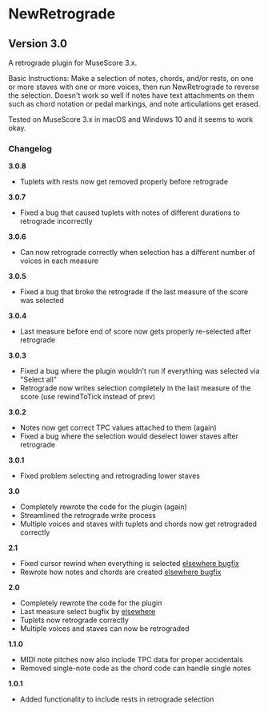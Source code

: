 # NewRetrograde

## Version 3.0

A retrograde plugin for MuseScore 3.x.

Basic Instructions:
Make a selection of notes, chords, and/or rests, on one or more staves with one or more voices, then run NewRetrograde to reverse the selection. Doesn't work so well if notes have text attachments on them such as chord notation or pedal markings, and note articulations get erased.

Tested on MuseScore 3.x in macOS and Windows 10 and it seems to work okay.

### Changelog

**3.0.8**
- Tuplets with rests now get removed properly before retrograde

**3.0.7**
- Fixed a bug that caused tuplets with notes of different durations to retrograde incorrectly

**3.0.6**
- Can now retrograde correctly when selection has a different number of voices in each measure

**3.0.5**

- Fixed a bug that broke the retrograde if the last measure of the score was selected

**3.0.4**

- Last measure before end of score now gets properly re-selected after retrograde

**3.0.3**

- Fixed a bug where the plugin wouldn't run if everything was selected via "Select all"
- Retrograde now writes selection completely in the last measure of the score (use rewindToTick instead of prev)

**3.0.2**

- Notes now get correct TPC values attached to them (again)
- Fixed a bug where the selection would deselect lower staves after retrograde

**3.0.1**

- Fixed problem selecting and retrograding lower staves

**3.0**

- Completely rewrote the code for the plugin (again)
- Streamlined the retrograde write process
- Multiple voices and staves with tuplets and chords now get retrograded correctly

**2.1**

- Fixed cursor rewind when everything is selected [elsewhere bugfix](https://musescore.org/en/node/333755#comment-1189340)
- Rewrote how notes and chords are created [elsewhere bugfix](https://musescore.org/en/node/333755#comment-1189404)

**2.0**

- Completely rewrote the code for the plugin
- Last measure select bugfix by [elsewhere](https://musescore.org/en/node/333755#comment-1152666)
- Tuplets now retrograde correctly
- Multiple voices and staves can now be retrograded

**1.1.0**

- MIDI note pitches now also include TPC data for proper accidentals
- Removed single-note code as the chord code can handle single notes

**1.0.1**

- Added functionality to include rests in retrograde selection
